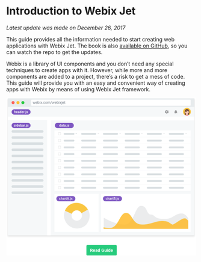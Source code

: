 Introduction to Webix Jet
=======

*Latest update was made on December 26, 2017*

This guide provides all the information needed to start creating web applications with Webix Jet. The book is also [available on GitHub](https://github.com/webix-hub/gitbook-webix-jet), so you can watch the repo to get the updates.

Webix is a library of UI components and you don’t need any special techniques to create apps with it. However, while more and more components are added to a project, there’s a risk to get a mess of code. This guide will provide you with an easy and convenient way of creating apps with Webix by means of using Webix Jet framework.

<a href='https://webix.gitbooks.io/webix-jet/content/start.html'><img alt="webix jet gitbook cover" src="Webixjet-with-btn-gitbook-tiny.png" style="display: block;margin-left: auto;margin-right: auto"/></a>
